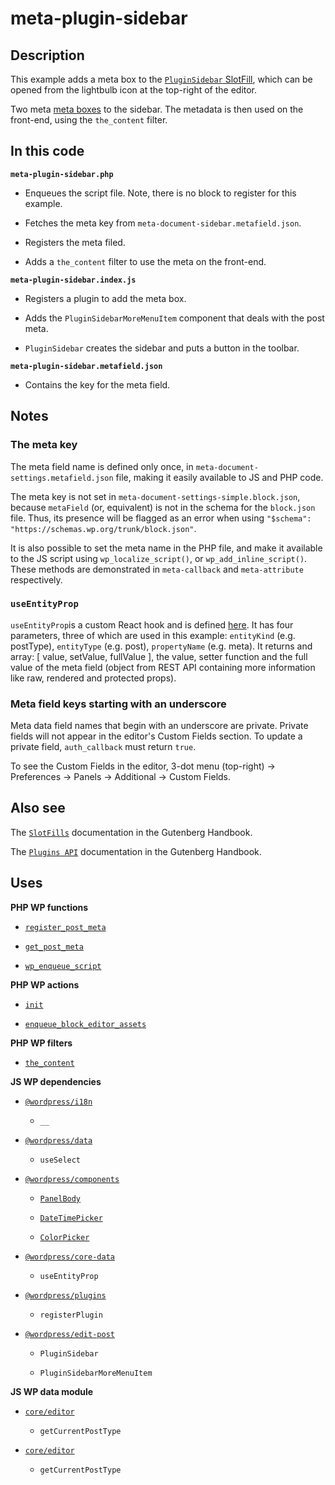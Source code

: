 # meta-plugin-sidebar

## Description

This example adds a meta box to the [`PluginSidebar` SlotFill](https://developer.wordpress.org/block-editor/reference-guides/slotfills/plugin-sidebar/), which can be opened from the lightbulb icon at the top-right of the editor.

Two meta [meta boxes](https://developer.wordpress.org/plugins/metadata/custom-meta-boxes/) to the sidebar. The metadata is then used on the front-end, using the `the_content` filter.

## In this code

**`meta-plugin-sidebar.php`**

- Enqueues the script file. Note, there is no block to register for this example.

- Fetches the meta key from `meta-document-sidebar.metafield.json`.

- Registers the meta filed.

- Adds a `the_content` filter to use the meta on the front-end.

**`meta-plugin-sidebar.index.js`**

- Registers a plugin to add the meta box.

- Adds the `PluginSidebarMoreMenuItem` component that deals with the post meta.

- `PluginSidebar` creates the sidebar and puts a button in the toolbar.

**`meta-plugin-sidebar.metafield.json`**

- Contains the key for the meta field.

## Notes

### The meta key

The meta field name is defined only once, in `meta-document-settings.metafield.json` file, making it easily available to JS and PHP code.

The meta key is not set in `meta-document-settings-simple.block.json`, because `metaField` (or, equivalent) is not in the schema for the `block.json` file. Thus, its presence will be flagged as an error when using `"$schema": "https://schemas.wp.org/trunk/block.json"`.

It is also possible to set the meta name in the PHP file, and make it available to the JS script using `wp_localize_script()`, or `wp_add_inline_script()`. These methods are demonstrated in `meta-callback` and `meta-attribute` respectively.

### `useEntityProp`

`useEntityProp`is a custom React hook and is defined [here](https://github.com/WordPress/gutenberg/blob/trunk/packages/core-data/src/entity-provider.js#L85). It has four parameters, three of which are used in this example: `entityKind` (e.g. postType), `entityType` (e.g. post), `propertyName` (e.g. meta). It returns and array: [ value, setValue, fullValue ], the value, setter function and the full value of the meta field (object from REST API containing more information like raw, rendered and protected props).

### Meta field keys starting with an underscore

Meta data field names that begin with an underscore are private. Private fields will not appear in the editor's Custom Fields section. To update a private field, `auth_callback` must return `true`.

To see the Custom Fields in the editor, 3-dot menu (top-right) -> Preferences -> Panels -> Additional -> Custom Fields.

## Also see

The [`SlotFills`](https://developer.wordpress.org/block-editor/packages/packages-plugins/) documentation in the Gutenberg Handbook.

The [`Plugins API`](https://developer.wordpress.org/block-editor/packages/packages-plugins/) documentation in the Gutenberg Handbook.

## Uses

**PHP WP functions**

- [`register_post_meta`](https://developer.wordpress.org/reference/functions/register_post_meta/)

- [`get_post_meta`](https://developer.wordpress.org/reference/functions/get_post_meta/)

- [`wp_enqueue_script`](https://developer.wordpress.org/reference/functions/wp_enqueue_script/)

**PHP WP actions**

- [`init`](https://developer.wordpress.org/reference/hooks/init/)

- [`enqueue_block_editor_assets`](https://developer.wordpress.org/reference/hooks/enqueue_block_editor_assets/)

**PHP WP filters**

- [`the_content`](https://developer.wordpress.org/reference/functions/the_content/)

**JS WP dependencies**

- [`@wordpress/i18n`](https://developer.wordpress.org/block-editor/reference-guides/packages/packages-i18n/)

  - `__`

- [`@wordpress/data`](https://developer.wordpress.org/block-editor/reference-guides/packages/packages-data/)

  - `useSelect`

- [`@wordpress/components`](https://developer.wordpress.org/block-editor/reference-guides/components/)

  - [`PanelBody`](https://developer.wordpress.org/block-editor/reference-guides/components/panel/)

  - [`DateTimePicker`](https://developer.wordpress.org/block-editor/reference-guides/components/date-time/)

  - [`ColorPicker`](https://developer.wordpress.org/block-editor/reference-guides/components/color-picker/)

- [`@wordpress/core-data`](https://developer.wordpress.org/block-editor/reference-guides/packages/packages-core-data/)

  - `useEntityProp`

- [`@wordpress/plugins`](https://developer.wordpress.org/block-editor/reference-guides/packages/packages-plugins/)

  - `registerPlugin`

- [`@wordpress/edit-post`](https://developer.wordpress.org/block-editor/reference-guides/packages/packages-edit-post/)

  - `PluginSidebar`

  - `PluginSidebarMoreMenuItem`

**JS WP data module**

- [`core/editor`](https://developer.wordpress.org/block-editor/reference-guides/data/data-core-editor/)

  - `getCurrentPostType`

- [`core/editor`](https://developer.wordpress.org/block-editor/reference-guides/data/data-core-editor/)

  - `getCurrentPostType`
